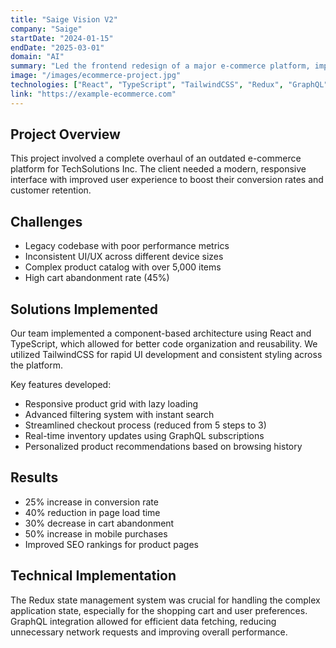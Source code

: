 ```yaml
---
title: "Saige Vision V2"
company: "Saige"
startDate: "2024-01-15"
endDate: "2025-03-01"
domain: "AI"
summary: "Led the frontend redesign of a major e-commerce platform, improving conversion rates by 25%"
image: "/images/ecommerce-project.jpg"
technologies: ["React", "TypeScript", "TailwindCSS", "Redux", "GraphQL"]
link: "https://example-ecommerce.com"
---
```


## Project Overview

This project involved a complete overhaul of an outdated e-commerce platform for TechSolutions Inc. The client needed a modern, responsive interface with improved user experience to boost their conversion rates and customer retention.

## Challenges

- Legacy codebase with poor performance metrics
- Inconsistent UI/UX across different device sizes
- Complex product catalog with over 5,000 items
- High cart abandonment rate (45%)

## Solutions Implemented

Our team implemented a component-based architecture using React and TypeScript, which allowed for better code organization and reusability. We utilized TailwindCSS for rapid UI development and consistent styling across the platform.

Key features developed:

- Responsive product grid with lazy loading
- Advanced filtering system with instant search
- Streamlined checkout process (reduced from 5 steps to 3)
- Real-time inventory updates using GraphQL subscriptions
- Personalized product recommendations based on browsing history

## Results

- 25% increase in conversion rate
- 40% reduction in page load time
- 30% decrease in cart abandonment
- 50% increase in mobile purchases
- Improved SEO rankings for product pages

## Technical Implementation

The Redux state management system was crucial for handling the complex application state, especially for the shopping cart and user preferences. GraphQL integration allowed for efficient data fetching, reducing unnecessary network requests and improving overall performance.
